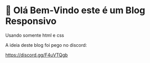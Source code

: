 # 👋 Olá Bem-Vindo este é um Blog Responsivo

Usando somente html e css

A ideia deste blog foi pego no discord:

https://discord.gg/F4uVTQgb
